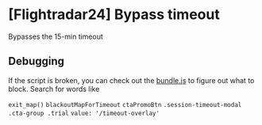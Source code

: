 # [Flightradar24] Bypass timeout

Bypasses the 15-min timeout

## Debugging

If the script is broken, you can check out the [bundle.js](https://github.com/Hakorr/Userscripts/blob/main/Flightradar24/BypassTimeout/bundle.js) to figure out what to block. Search for words like 

`exit_map()` `blackoutMapForTimeout` `ctaPromoBtn` `.session-timeout-modal .cta-group .trial` `value: '/timeout-overlay'`

